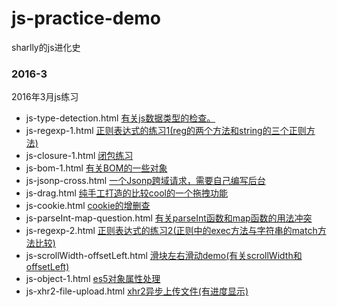 # js-practice-demo
sharlly的js进化史

### 2016-3 
2016年3月js练习
* js-type-detection.html   [有关js数据类型的检查。](https://github.com/yxy19950717/js-practice-demo/blob/master/2016-3/js-type-detection.html)
* js-regexp-1.html   [正则表达式的练习1(reg的两个方法和string的三个正则方法)](https://github.com/yxy19950717/js-practice-demo/blob/master/2016-3/js-regexp-1.html)
* js-closure-1.html   [闭包练习](https://github.com/yxy19950717/js-practice-demo/blob/master/2016-3/js-closure-1.html)
* js-bom-1.html   [有关BOM的一些对象](https://github.com/yxy19950717/js-practice-demo/blob/master/2016-3/js-bom-1.html)
* js-jsonp-cross.html   [一个Jsonp跨域请求，需要自己编写后台](https://github.com/yxy19950717/js-practice-demo/blob/master/2016-3/js-jsonp-cross.html)
* js-drag.html   [纯手工打造的比较cool的一个拖拽功能](https://github.com/yxy19950717/js-practice-demo/blob/master/2016-3/js-drag.html)
* js-cookie.html   [cookie的增删查](https://github.com/yxy19950717/js-practice-demo/blob/master/2016-3/js-cookie.html)
* js-parseInt-map-question.html [有关parseInt函数和map函数的用法冲突](https://github.com/yxy19950717/js-practice-demo/blob/master/2016-3/js-parseInt-map-question.html)
* js-regexp-2.html   [正则表达式的练习2(正则中的exec方法与字符串的match方法比较)](https://github.com/yxy19950717/js-practice-demo/blob/master/2016-3/js-regexp-2.html)
* js-scrollWidth-offsetLeft.html [滑块左右滑动demo(有关scrollWidth和offsetLeft)](https://github.com/yxy19950717/js-practice-demo/blob/master/2016-3/js-scrollWidth-offsetLeft.html)
* js-object-1.html [es5对象属性处理](https://github.com/yxy19950717/js-practice-demo/blob/master/2016-3/js-object-1.html)
* js-xhr2-file-upload.html [xhr2异步上传文件(有进度显示)](https://github.com/yxy19950717/js-practice-demo/blob/master/2016-3/js-xhr2-file-upload.html)